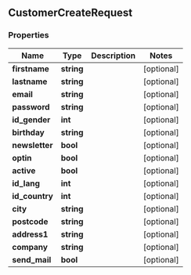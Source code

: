 ## CustomerCreateRequest

### Properties
Name | Type | Description | Notes
------------ | ------------- | ------------- | -------------
**firstname** | **string** |  | [optional] 
**lastname** | **string** |  | [optional] 
**email** | **string** |  | [optional] 
**password** | **string** |  | [optional] 
**id_gender** | **int** |  | [optional] 
**birthday** | **string** |  | [optional] 
**newsletter** | **bool** |  | [optional] 
**optin** | **bool** |  | [optional] 
**active** | **bool** |  | [optional] 
**id_lang** | **int** |  | [optional] 
**id_country** | **int** |  | [optional] 
**city** | **string** |  | [optional] 
**postcode** | **string** |  | [optional] 
**address1** | **string** |  | [optional] 
**company** | **string** |  | [optional] 
**send_mail** | **bool** |  | [optional] 


